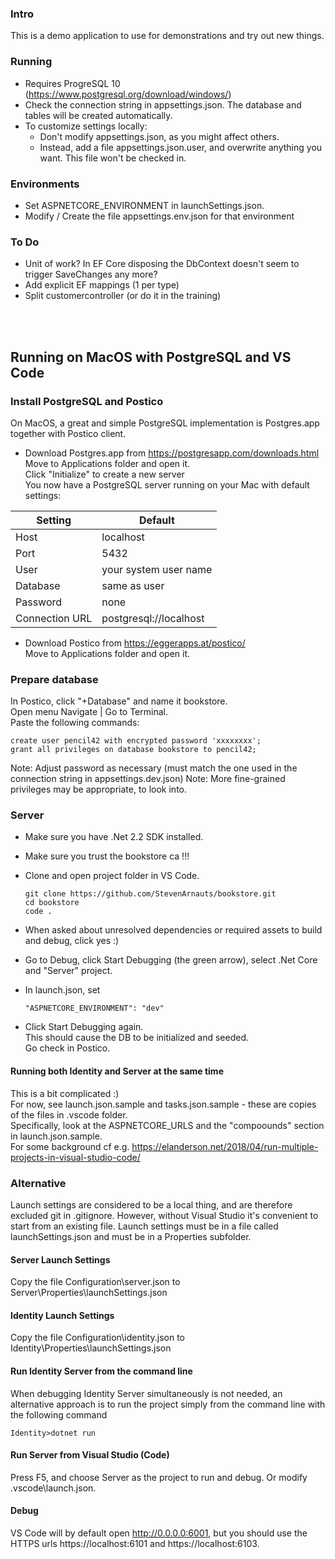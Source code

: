 ### Intro
This is a demo application to use for demonstrations and try out new things.

### Running
* Requires ProgreSQL 10 (https://www.postgresql.org/download/windows/)
* Check the connection string in appsettings.json. The database and tables will be created automatically.
* To customize settings locally:
  * Don't modify appsettings.json, as you might affect others.
  * Instead, add a file appsettings.json.user, and overwrite anything you want. This file won't be checked in.

### Environments
* Set ASPNETCORE_ENVIRONMENT in launchSettings.json.
* Modify / Create the file appsettings.env.json for that environment


### To Do
* Unit of work? In EF Core disposing the DbContext doesn't seem to trigger SaveChanges any more?
* Add explicit EF mappings (1 per type)
* Split customercontroller (or do it in the training)


<br/><br/>
## Running on MacOS with PostgreSQL and VS Code

### Install PostgreSQL and Postico
On MacOS, a great and simple PostgreSQL implementation is Postgres.app together with Postico client.
* Download Postgres.app from https://postgresapp.com/downloads.html  
Move to Applications folder and open it.  
Click "Initialize" to create a new server  
You now have a PostgreSQL server running on your Mac with default settings:

Setting | Default
--- | --- 
Host	         |localhost
Port	         |5432
User	         |your system user name
Database	      |same as user
Password	      |none
Connection URL	|postgresql://localhost

* Download Postico from https://eggerapps.at/postico/  
  Move to Applications folder and open it.


### Prepare database
In Postico, click "+Database" and name it bookstore.  
Open menu Navigate | Go to Terminal.  
Paste the following commands:
```
create user pencil42 with encrypted password 'xxxxxxxx';
grant all privileges on database bookstore to pencil42;
```
Note: Adjust password as necessary (must match the one used in the connection string in appsettings.dev.json)
Note: More fine-grained privileges may be appropriate, to look into.


### Server
* Make sure you have .Net 2.2 SDK installed.
* Make sure you trust the bookstore ca !!!
* Clone and open project folder in VS Code.
  ```
  git clone https://github.com/StevenArnauts/bookstore.git
  cd bookstore
  code .
  ```
* When asked about unresolved dependencies or required assets to build and debug, click yes :)

* Go to Debug, click Start Debugging (the green arrow), select .Net Core and "Server" project.

* In launch.json, set  
  ``` 
  "ASPNETCORE_ENVIRONMENT": "dev"
  ```

* Click Start Debugging again.  
  This should cause the DB to be initialized and seeded.  
  Go check in Postico.

#### Running both Identity and Server at the same time
This is a bit complicated :)  
For now, see launch.json.sample and tasks.json.sample - these are copies of the files in .vscode folder.  
Specifically, look at the ASPNETCORE_URLS and the "compoounds" section in launch.json.sample.  
For some background cf e.g. https://elanderson.net/2018/04/run-multiple-projects-in-visual-studio-code/


### Alternative

Launch settings are considered to be a local thing, and are therefore excluded git in .gitignore. However, without Visual Studio 
it's convenient to start from an existing file. Launch settings must be in a file called launchSettings.json and must be in a Properties 
subfolder. 
#### Server Launch Settings
Copy the file Configuration\server.json to Server\Properties\launchSettings.json

#### Identity Launch Settings
Copy the file Configuration\identity.json to Identity\Properties\launchSettings.json

#### Run Identity Server from the command line
When debugging Identity Server simultaneously is not needed, an alternative approach is to run the project 
simply from the command line with the following command

```
Identity>dotnet run
```
#### Run Server from Visual Studio (Code)
Press F5, and choose Server as the project to run and debug. Or modify .vscode\launch.json.

#### Debug
VS Code will by default open http://0.0.0.0:6001, but you should use the HTTPS urls https://localhost:6101 and https://localhost:6103. 
